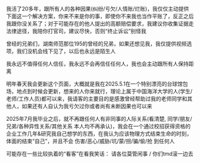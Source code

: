 我活了20多年，跟所有人的各种因果(纠纷/亏欠/人情账/烂账)，我仅仅主动提供下面这一个解决方案，你来不来是你的事，即使你不来我也当作平账了，反正之后我跟你没关系了；对于可能存在的他人提出的高额赔偿要求，我建议你收集证据走法律途径，我陪你打官司，建议尽快，否则“终止诉讼”别怪我

曾经的兄弟们，湖南师范那位195的曾经的兄弟，如果还想见我，我仅提供视频选项，我们没机会线下见了，以后也永远是陌生人

我永远不值得任何人信任，我永远不会再信任任何人，我也会主动跟所有人保持距离

明年春天我会更新这个页面，大概就是我在2025.5.1在一个特别漂亮的台球馆包场，地点到时候会更新，想来的人你来就行，理论上属于中国海洋大学的人(学生/老师/工作人员)都可以来，我请客的主要目的是感激曾经帮助过我的老师同学和其他人，如果还有人自认为我亏欠过你或者尚有未断因果也可以来

2025年7月我毕业之后，就不再跟任何人有非同事的人际关系(看清楚, 同学/朋友/兄弟/各种异性关系/其他关系 本人均不再承认)，我会在一个通过校招获得资格的企业工作几年&研究我自己想学的东西，在我认为应该物理方式结束生命的时刻，体面的结束“自己”，并且不会 伤害/恶心/威胁/坑/蒙/拐/骗/偷/抢 到任何人

可能存在一些比较执着的“看客”在看我笑话： 请各位莫管闲事 / 你们tmd滚一边去
